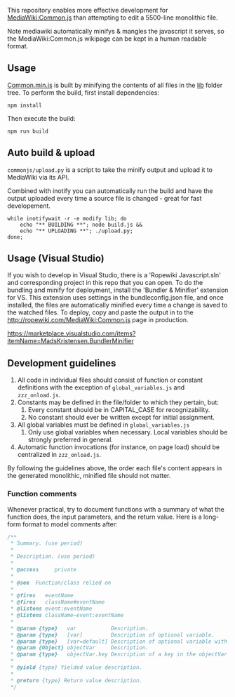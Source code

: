 This repository enables more effective development for [MediaWiki:Common.js](https://ropewiki.com/MediaWiki:Common.js) than attempting to edit a 5500-line monolithic file.

Note mediawiki automatically minifys & mangles the javascript it serves, so the MediaWiki:Common.js wikipage can be kept in a human readable format.

## Usage

[Common.min.js](out/Common.min.js) is built by minifying the contents of all files in the [lib](lib) folder tree.  To perform the build, first install dependencies:

```shell
npm install
```

Then execute the build:

```shell
npm run build
```

## Auto build & upload
`commonjs/upload.py` is a script to take the minify output and upload it to MediaWiki via its API.

Combined with inotify you can automatically run the build and have the output uploaded every time a source file is changed - great for fast developement.

```
while inotifywait -r -e modify lib; do
    echo "** BUILDING **"; node build.js &&
    echo "** UPLOADING **"; ./upload.py;
done;
```

## Usage (Visual Studio)
If you wish to develop in Visual Studio, there is a 'Ropewiki Javascript.sln' and corresponding project in this repo that you can open. To do the bundling and minify for deployment, install the 'Bundler & Minifier' extension for VS. This extension uses settings in the bundleconfig.json file, and once installed, the files are automatically minified every time a change is saved to the watched files. To deploy, copy and paste the output in to the http://ropewiki.com/MediaWiki:Common.js page in production.

https://marketplace.visualstudio.com/items?itemName=MadsKristensen.BundlerMinifier


## Development guidelines

1. All code in individual files should consist of function or constant definitions with the exception of `global_variables.js` and `zzz_onload.js`.
1. Constants may be defined in the file/folder to which they pertain, but:
   1. Every constant should be in CAPITAL_CASE for recognizability.
   1. No constant should ever be written except for initial assignment.
1. All global variables must be defined in `global_variables.js`
   1. Only use global variables when necessary.  Local variables should be strongly preferred in general.
1. Automatic function invocations (for instance, on page load) should be centralized in `zzz_onload.js`.

By following the guidelines above, the order each file's content appears in the generated monolithic, minified file should not matter.

### Function comments

Whenever practical, try to document functions with a summary of what the function does, the input parameters, and the return value.  Here is a long-form format to model comments after:

```javascript
/**
 * Summary. (use period)
 *
 * Description. (use period)
 *
 * @access     private
 *
 * @see  Function/class relied on
 *
 * @fires   eventName
 * @fires   className#eventName
 * @listens event:eventName
 * @listens className~event:eventName
 *
 * @param {type}   var           Description.
 * @param {type}   [var]         Description of optional variable.
 * @param {type}   [var=default] Description of optional variable with default variable.
 * @param {Object} objectVar     Description.
 * @param {type}   objectVar.key Description of a key in the objectVar parameter.
 *
 * @yield {type} Yielded value description.
 *
 * @return {type} Return value description.
 */
```


